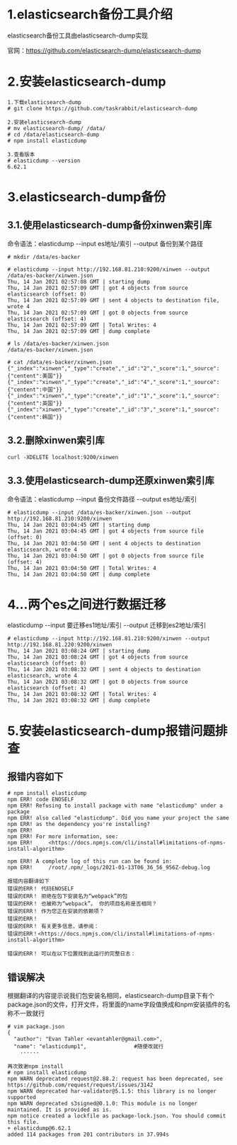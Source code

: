 # 1.elasticsearch备份工具介绍

elasticsearch备份工具由elasticsearch-dump实现

官网：https://github.com/elasticsearch-dump/elasticsearch-dump

# 2.安装elasticsearch-dump
```
1.下载elasticsearch-dump
# git clone https://github.com/taskrabbit/elasticsearch-dump

2.安装elasticsearch-dump
# mv elasticsearch-dump/ /data/
# cd /data/elasticsearch-dump
# npm install elasticdump

3.查看版本
# elasticdump --version
6.62.1
```

# 3.elasticsearch-dump备份

## 3.1.使用elasticsearch-dump备份xinwen索引库

命令语法：elasticdump --input es地址/索引 --output 备份到某个路径
```
# mkdir /data/es-backer

# elasticdump --input http://192.168.81.210:9200/xinwen --output /data/es-backer/xinwen.json
Thu, 14 Jan 2021 02:57:08 GMT | starting dump
Thu, 14 Jan 2021 02:57:09 GMT | got 4 objects from source elasticsearch (offset: 0)
Thu, 14 Jan 2021 02:57:09 GMT | sent 4 objects to destination file, wrote 4
Thu, 14 Jan 2021 02:57:09 GMT | got 0 objects from source elasticsearch (offset: 4)
Thu, 14 Jan 2021 02:57:09 GMT | Total Writes: 4
Thu, 14 Jan 2021 02:57:09 GMT | dump complete

# ls /data/es-backer/xinwen.json
/data/es-backer/xinwen.json

# cat /data/es-backer/xinwen.json
{"_index":"xinwen","_type":"create","_id":"2","_score":1,"_source":{"centent":美国"}}
{"_index":"xinwen","_type":"create","_id":"4","_score":1,"_source":{"centent":中国"}}
{"_index":"xinwen","_type":"create","_id":"1","_score":1,"_source":{"centent":英国"}}
{"_index":"xinwen","_type":"create","_id":"3","_score":1,"_source":{"centent":韩国"}}
```

## 3.2.删除xinwen索引库

```
curl -XDELETE localhost:9200/xinwen
```

## 3.3.使用elasticsearch-dump还原xinwen索引库
命令语法：elasticdump --input 备份文件路径 --output es地址/索引
```
# elasticdump --input /data/es-backer/xinwen.json --output http://192.168.81.210:9200/xinwen
Thu, 14 Jan 2021 03:04:45 GMT | starting dump
Thu, 14 Jan 2021 03:04:45 GMT | got 4 objects from source file (offset: 0)
Thu, 14 Jan 2021 03:04:50 GMT | sent 4 objects to destination elasticsearch, wrote 4
Thu, 14 Jan 2021 03:04:50 GMT | got 0 objects from source file (offset: 4)
Thu, 14 Jan 2021 03:04:50 GMT | Total Writes: 4
Thu, 14 Jan 2021 03:04:50 GMT | dump complete
```

# 4…两个es之间进行数据迁移

elasticdump --input 要迁移es1地址/索引 --output 迁移到es2地址/索引
```
# elasticdump --input http://192.168.81.210:9200/xinwen --output http://192.168.81.220:9200/xinwen
Thu, 14 Jan 2021 03:08:24 GMT | starting dump
Thu, 14 Jan 2021 03:08:24 GMT | got 4 objects from source elasticsearch (offset: 0)
Thu, 14 Jan 2021 03:08:32 GMT | sent 4 objects to destination elasticsearch, wrote 4
Thu, 14 Jan 2021 03:08:32 GMT | got 0 objects from source elasticsearch (offset: 4)
Thu, 14 Jan 2021 03:08:32 GMT | Total Writes: 4
Thu, 14 Jan 2021 03:08:32 GMT | dump complete
```

# 5.安装elasticsearch-dump报错问题排查

## 报错内容如下
```
# npm install elasticdump
npm ERR! code ENOSELF
npm ERR! Refusing to install package with name "elasticdump" under a package
npm ERR! also called "elasticdump". Did you name your project the same
npm ERR! as the dependency you're installing?
npm ERR! 
npm ERR! For more information, see:
npm ERR!     <https://docs.npmjs.com/cli/install#limitations-of-npms-install-algorithm>

npm ERR! A complete log of this run can be found in:
npm ERR!     /root/.npm/_logs/2021-01-13T06_36_56_956Z-debug.log

报错内容翻译如下
错误的ERR！ 代码ENOSELF
错误的ERR！ 拒绝在包下安装名为“webpack”的包
错误的ERR！ 也被称为“webpack”。 你的项目名称是否相同？
错误的ERR！ 作为您正在安装的依赖项？
错误的ERR！
错误的ERR！ 有关更多信息，请参阅：
错误的ERR！<https://docs.npmjs.com/cli/install#limitations-of-npms-install-algorithm>

错误的ERR！ 可以在以下位置找到此运行的完整日志：
```

## 错误解决

根据翻译的内容提示说我们包安装名相同，elasticsearch-dump目录下有个package.json的文件，打开文件，将里面的name字段值换成和npm安装插件的名称不一致就行
```
# vim package.json 
{
  "author": "Evan Tahler <evantahler@gmail.com>",
  "name": "elasticdump1",				#随便改就行
	······
	
再次致谢npm install
# npm install elasticdump
npm WARN deprecated request@2.88.2: request has been deprecated, see https://github.com/request/request/issues/3142
npm WARN deprecated har-validator@5.1.5: this library is no longer supported
npm WARN deprecated s3signed@0.1.0: This module is no longer maintained. It is provided as is.
npm notice created a lockfile as package-lock.json. You should commit this file.
+ elasticdump@6.62.1
added 114 packages from 201 contributors in 37.994s
```
